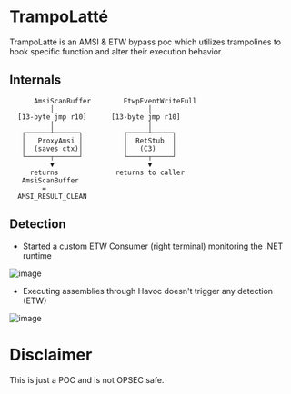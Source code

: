 # TrampoLatté

TrampoLatté is an AMSI & ETW bypass poc which utilizes trampolines to hook specific function and alter their execution behavior. 

## Internals

```
      AmsiScanBuffer        EtwpEventWriteFull
          │                       │
  [13-byte jmp r10]      [13-byte jmp r10]
          │                       │
   ┌──────┴──────┐          ┌─────┴─────┐
   │   ProxyAmsi │          │  RetStub  │
   │  (saves ctx)│          │   (C3)    │
   └──────┬──────┘          └─────┬─────┘
          ▼                       ▼
     returns              returns to caller
   AmsiScanBuffer 
        =  
  AMSI_RESULT_CLEAN

```
## Detection

- Started a custom ETW Consumer (right terminal) monitoring the .NET runtime

![image](https://github.com/user-attachments/assets/45bbcc57-a264-450c-b166-41a21b89c4e0)

- Executing assemblies through Havoc doesn't trigger any detection (ETW)

![image](https://github.com/user-attachments/assets/80a6020e-aa22-48bc-ad99-dc9accbb1089)

# Disclaimer

This is just a POC and is not OPSEC safe. 
